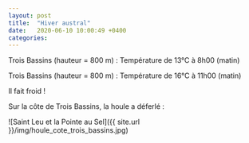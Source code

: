 ```yaml
---
layout: post
title:  "Hiver austral"
date:   2020-06-10 10:00:49 +0400
categories: 
---
```



Trois Bassins (hauteur = 800 m) : Température de 13°C à 8h00 (matin)

Trois Bassins (hauteur = 800 m) : Température de 16°C à 11h00 (matin)

Il fait froid !

Sur la côte de Trois Bassins, la houle a déferlé :

![Saint Leu et la Pointe au Sel]({{ site.url }}/img/houle_cote_trois_bassins.jpg)
